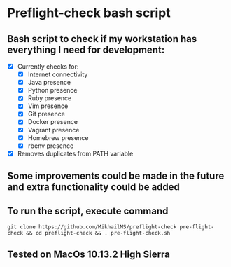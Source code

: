 # Preflight-check bash script

## Bash script to check if my workstation has everything I need for development:
- [x] Currently checks for:
  - [x] Internet connectivity
  - [x] Java presence
  - [x] Python presence
  - [x] Ruby presence
  - [x] Vim presence
  - [x] Git presence
  - [x] Docker presence
  - [x] Vagrant presence
  - [x] Homebrew presence
  - [x] rbenv presence
- [x] Removes duplicates from PATH variable 

## Some improvements could be made in the future and extra functionality could be added

## To run the script, execute command
  `git clone https://github.com/MikhailMS/preflight-check pre-flight-check && cd preflight-check && . pre-flight-check.sh`

## Tested on MacOs 10.13.2 High Sierra
